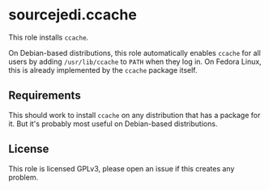 # sourcejedi.ccache #

This role installs `ccache`.

On Debian-based distributions, this role automatically enables `ccache`
for all users by adding `/usr/lib/ccache` to `PATH` when they log in.
On Fedora Linux, this is already implemented by the `ccache` package itself.


## Requirements

This should work to install `ccache` on any distribution that has a package for it.
But it's probably most useful on Debian-based distributions.


## License

This role is licensed GPLv3, please open an issue if this creates any problem.
